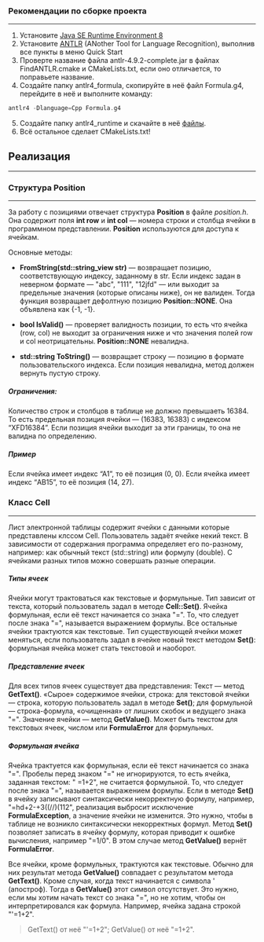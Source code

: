 ### Рекомендации по сборке проекта

---

1. Установите [Java SE Runtime Environment 8](https://www.oracle.com/java/technologies/javase-jre8-downloads.html)
2. Установите [ANTLR](https://www.antlr.org/) (ANother Tool for Language Recognition), выполнив все пункты в меню Quick Start
3. Проверте название файла antlr-4.9.2-complete.jar в файлах FindANTLR.cmake и CMakeLists.txt, если оно отличается, то поправьете название.
4. Создайте папку antlr4_formula, скопируйте в неё файл Formula.g4, перейдите в неё и выполните команду:

```cpp
antlr4 -Dlanguage=Cpp Formula.g4
```

5. Создайте папку antlr4_runtime и скачайте в неё [файлы](https://github.com/antlr/antlr4/tree/master/runtime/Cpp).
6. Всё остальное сделает CMakeLists.txt!

## Реализация

---

### Структура Position

---

За работу с позициями отвечает структура __Position__ в файле *position.h*.
Она содержит поля __int row__ и __int col__ — номера строки и столбца ячейки в программном представлении.
__Position__ используются для доступа к ячейкам.

Основные методы:
- __FromString(std::string_view str)__ — возвращает позицию, соответствующую индексу, заданному в str.
Если индекс задан в неверном формате — "abc", "111", "12jfd" — или выходит за предельные значения (которые описаны ниже), он не валиден. Тогда функция возвращает дефолтную позицию __Position::NONE__. Она объявлена как {-1, -1}.

- __bool IsValid()__ — проверяет валидность позиции, то есть что ячейка (row, col) не выходит за ограничения ниже и что значения полей row и col неотрицательны. __Position::NONE__ невалидна.

- __std::string ToString()__ — возвращает строку — позицию в формате пользовательского индекса. Если позиция невалидна, метод должен вернуть пустую строку.

##### Ограничения:
Количество строк и столбцов в таблице не должно превышаеть 16384.
То есть предельная позиция ячейки — (16383, 16383) с индексом “XFD16384”.
Если позиция ячейки выходит за эти границы, то она не валидна по определению.

##### Пример
Если ячейка имеет индекс “А1”, то её позиция (0, 0).
Если ячейка имеет индекс “AB15”, то её позиция (14, 27).

### Класс Cell
---

Лист электронной таблицы содержит ячейки с данными которые представлены клссом Cell.
Пользователь задаёт ячейке некий текст. В зависимости от содержания программа определяет его по-разному, например: как обычный текст (std::string) или формулу (double). С ячейками разных типов можно совершать разные операции.

##### Типы ячеек
Ячейки могут трактоваться как текстовые и формульные. Тип зависит от текста, который пользователь задал в методе __Cell::Set()__.
Ячейка формульная, если её текст начинается со знака "=". То, что следует после знака "=", называется выражением формулы.
Все остальные ячейки трактуются как текстовые.
Тип существующей ячейки может меняться, если пользователь задал в ячейке новый текст методом __Set()__: формульная ячейка может стать текстовой и наоборот.

##### Представление ячеек
Для всех типов ячеек существует два представления:
Текст — метод __GetText()__. «Сырое» содержимое ячейки, строка:
для текстовой ячейки — строка, которую пользователь задал в методе __Set()__;
для формульной — строка-формула, «очищенная» от лишних скобок и ведущего знака "=".
Значение ячейки — метод __GetValue()__. Может быть текстом для текстовых ячеек, числом или __FormulaError__ для формульных.

##### Формульная ячейка
Ячейка трактуется как формульная, если её текст начинается со знака "=". Пробелы перед знаком "=" не игнорируются, то есть ячейка, заданная текстом: " =1+2", не считается формульной.
То, что следует после знака "=", называется выражением формулы.
Если в методе __Set()__ в ячейку записывают синтаксически некорректную формулу, например, "=hd+2-+3((//)(112", реализация выбросит исключение __FormulaException__, а значение ячейки не изменится. Это нужно, чтобы в таблице не возникло синтаксически некорректных формул.
Метод __Set()__ позволяет записать в ячейку формулу, которая приводит к ошибке вычисления, например "=1/0". В этом случае метод __GetValue()__ вернёт __FormulaError__.

Все ячейки, кроме формульных, трактуются как текстовые. Обычно для них результат метода __GetValue()__ совпадает с результатом метода __GetText()__. Кроме случая, когда текст начинается с символа ' (апостроф). Тогда в __GetValue()__ этот символ отсутствует. Это нужно, если мы хотим начать текст со знака "=", но не хотим, чтобы он интерпретировался как формула.
Например, ячейка задана строкой "'=1+2".
> GetText() от неё "'=1+2";
GetValue() от неё "=1+2".
